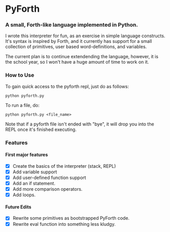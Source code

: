 # PyForth
### A small, Forth-like language implemented in Python.


I wrote this interpreter for fun, as an exercise in simple language constructs. It's syntax is inspired by Forth,
and it currently has support for a small collection of primitives, user based word-definitions, and variables.

The current plan is to continue extendending the language, however, it is the school year, so I won't have a huge amount of time to work on it.

### How to Use

To gain quick access to the pyforth repl, just do as follows:
```
python pyforth.py
```
To run a file, do:
```
python pyforth.py <file_name>
```

Note that if a pyforth file isn't ended with "bye", it will drop you into the REPL once it's finished executing.
### Features

#### First major features
- [x] Create the basics of the interpreter (stack, REPL)
- [x] Add variable support
- [x] Add user-defined function support 
- [x] Add an if statement.
- [x] Add more comparison operators.
- [x] Add loops.
#### Future Edits
- [x] Rewrite some primitives as bootstrapped PyForth code.
- [x] Rewrite eval function into something less kludgy.
